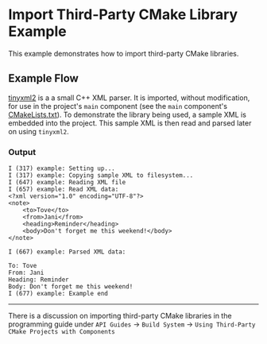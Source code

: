 # Import Third-Party CMake Library Example

This example demonstrates how to import third-party CMake libraries.

## Example Flow

[tinyxml2](https://github.com/leethomason/tinyxml2) is a 
a small C++ XML parser. It is imported, without modification, for use in the project's `main` component (see the `main` component's [CMakeLists.txt](main/CMakeLists.txt)). To demonstrate the library being used, a sample XML is embedded into the project.
This sample XML is then read and parsed later on using `tinyxml2`.

### Output

```
I (317) example: Setting up...
I (317) example: Copying sample XML to filesystem...
I (647) example: Reading XML file
I (657) example: Read XML data:
<?xml version="1.0" encoding="UTF-8"?>
<note>
    <to>Tove</to>
    <from>Jani</from>
    <heading>Reminder</heading>
    <body>Don't forget me this weekend!</body>
</note>

I (667) example: Parsed XML data:

To: Tove
From: Jani
Heading: Reminder
Body: Don't forget me this weekend!
I (677) example: Example end
```
---

There is a discussion on importing third-party CMake libraries in the programming guide under `API Guides` -> `Build System` -> `Using Third-Party CMake Projects with Components`
